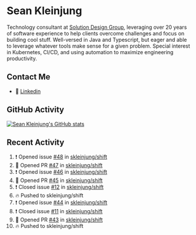 # Sean Kleinjung

Technology consultant at [Solution Design Group](https://solutiondesign.com/), leveraging over 20 years of software experience to help clients overcome challenges and focus on building cool stuff. Well-versed in Java and Typescript, but eager and able to leverage whatever tools make sense for a given problem. Special interest in Kubernetes, CI/CD, and using automation to maximize engineering productivity.

<!--
**skleinjung/skleinjung** is a ✨ _special_ ✨ repository because its `README.md` (this file) appears on your GitHub profile.

Here are some ideas to get you started:

- 🔭 I’m currently working on ...
- 🌱 I’m currently learning ...
- 👯 I’m looking to collaborate on ...
- 🤔 I’m looking for help with ...
- 💬 Ask me about ...
- 📫 How to reach me: ...
- 😄 Pronouns: ...
- ⚡ Fun fact: ...
-->

## Contact Me

<!-- - 💬 [Personal site](https://phatho-folio.now.sh/) -->
- 🔗 [Linkedin](https://www.linkedin.com/in/sean-kleinjung/)
<!-- - 📧 <a href="mailto:hohuuphat22@gmail.com">Email</a> -->

<!-- - 🤐 <a id="raw-url" href="https://nightly.link/DeKal/dekal-cv-v2/workflows/build/main/huuphatho_cv.zip">Latest Resume (.zip)</a>
- 📄 <a id="raw-url" href="https://raw.githubusercontent.com/DeKal/DeKal/master/cv/phathuuho_cv.pdf">Resume (Manually uploaded)</a> -->

## GitHub Activity

[![Sean Kleinjung's GitHub stats](https://github-readme-stats.vercel.app/api?username=skleinjung&show_icons=true&theme=dark&count_private=true)](https://github.com/skleinjung)

## Recent Activity
<!--START_SECTION:activity-->
1. ❗️ Opened issue [#48](https://github.com/skleinjung/shift/issues/48) in [skleinjung/shift](https://github.com/skleinjung/shift)
2. 💪 Opened PR [#47](https://github.com/skleinjung/shift/pull/47) in [skleinjung/shift](https://github.com/skleinjung/shift)
3. ❗️ Opened issue [#46](https://github.com/skleinjung/shift/issues/46) in [skleinjung/shift](https://github.com/skleinjung/shift)
4. 💪 Opened PR [#45](https://github.com/skleinjung/shift/pull/45) in [skleinjung/shift](https://github.com/skleinjung/shift)
5. ❗️ Closed issue [#12](https://github.com/skleinjung/shift/issues/12) in [skleinjung/shift](https://github.com/skleinjung/shift)
6. 🔥 Pushed to skleinjung/shift
7. ❗️ Opened issue [#44](https://github.com/skleinjung/shift/issues/44) in [skleinjung/shift](https://github.com/skleinjung/shift)
8. ❗️ Closed issue [#11](https://github.com/skleinjung/shift/issues/11) in [skleinjung/shift](https://github.com/skleinjung/shift)
9. 💪 Opened PR [#43](https://github.com/skleinjung/shift/pull/43) in [skleinjung/shift](https://github.com/skleinjung/shift)
10. 🔥 Pushed to skleinjung/shift
<!--END_SECTION:activity-->